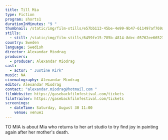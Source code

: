 ```yaml
---
title: Till Mia
type: Fiction
program: shorts1
durationInMinutes: "9 "
thumbnail: /static/img/film-stills/e57bb113-45be-4e99-9b47-611497af769a.jpeg
stills:
  - still: /static/img/film-stills/6459fe15-785b-4814-8dec-05762ee66523.jpeg
country: Sweden
language: Swedish
director: Alexandar Miodrag
producers:
  - producer: Alexandar Miodrag
cast:
  - actor: " Justine Kirk"
music: NA
cinematography: Alexandar Miodrag
editor: Alexandar Miodrag
contact: "alexandar.miodrag@hotmail.com "
filmWebsite: https://gasebackfilmfestival.com/tickets
filmTrailer: https://gasebackfilmfestival.com/tickets
screenings:
  - dateTime: Saturday, August 30 11:00
    venue: venue1
---
```

TO MIA is about Mia who returns to her art studio to try find joy in painting again after her mother's death.